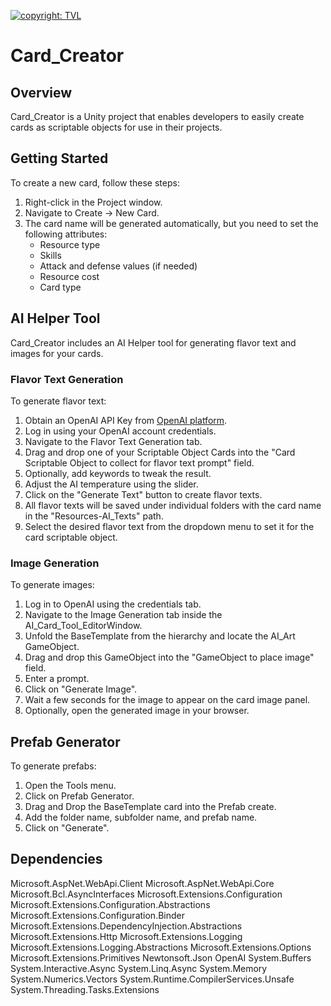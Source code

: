 [![copyright: TVL](https://img.shields.io/badge/Copyright-TVL-yellow.svg)](https://pluz21.itch.io/)

# Card_Creator

## Overview
Card_Creator is a Unity project that enables developers to easily create cards as scriptable objects for use in their projects.

## Getting Started
To create a new card, follow these steps:
1. Right-click in the Project window.
2. Navigate to Create -> New Card.
3. The card name will be generated automatically, but you need to set the following attributes:
   - Resource type
   - Skills
   - Attack and defense values (if needed)
   - Resource cost
   - Card type

## AI Helper Tool
Card_Creator includes an AI Helper tool for generating flavor text and images for your cards.

### Flavor Text Generation
To generate flavor text:
1. Obtain an OpenAI API Key from [OpenAI platform](https://platform.openai.com/api-keys).
2. Log in using your OpenAI account credentials.
3. Navigate to the Flavor Text Generation tab.
4. Drag and drop one of your Scriptable Object Cards into the "Card Scriptable Object to collect for flavor text prompt" field.
5. Optionally, add keywords to tweak the result.
6. Adjust the AI temperature using the slider.
7. Click on the "Generate Text" button to create flavor texts.
8. All flavor texts will be saved under individual folders with the card name in the "Resources-AI_Texts" path.
9. Select the desired flavor text from the dropdown menu to set it for the card scriptable object.

### Image Generation
To generate images:
1. Log in to OpenAI using the credentials tab.
2. Navigate to the Image Generation tab inside the AI_Card_Tool_EditorWindow.
3. Unfold the BaseTemplate from the hierarchy and locate the AI_Art GameObject.
4. Drag and drop this GameObject into the "GameObject to place image" field.
5. Enter a prompt.
6. Click on "Generate Image".
7. Wait a few seconds for the image to appear on the card image panel.
8. Optionally, open the generated image in your browser.

## Prefab Generator
To generate prefabs:
1. Open the Tools menu.
2. Click on Prefab Generator.
3. Drag and Drop the BaseTemplate card into the Prefab create.
4. Add the folder name, subfolder name, and prefab name.
5. Click on "Generate".

## Dependencies
Microsoft.AspNet.WebApi.Client
Microsoft.AspNet.WebApi.Core
Microsoft.Bcl.AsyncInterfaces
Microsoft.Extensions.Configuration
Microsoft.Extensions.Configuration.Abstractions
Microsoft.Extensions.Configuration.Binder
Microsoft.Extensions.DependencyInjection.Abstractions
Microsoft.Extensions.Http
Microsoft.Extensions.Logging
Microsoft.Extensions.Logging.Abstractions
Microsoft.Extensions.Options
Microsoft.Extensions.Primitives
Newtonsoft.Json
OpenAI
System.Buffers
System.Interactive.Async
System.Linq.Async
System.Memory
System.Numerics.Vectors
System.Runtime.CompilerServices.Unsafe
System.Threading.Tasks.Extensions
